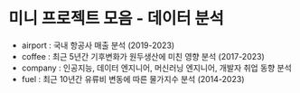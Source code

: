 # 미니 프로젝트 모음 - 데이터 분석  
- airport
  : 국내 항공사 매출 분석 (2019-2023)
- coffee
  : 최근 5년간 기후변화가 원두생산에 미친 영향 분석 (2017-2023)
- company
  : 인공지능, 데이터 엔지니어, 머신러닝 엔지니어, 개발자 취업 동향 분석
- fuel
  : 최근 10년간 유류비 변동에 따른 물가지수 분석 (2014-2023) 
  
